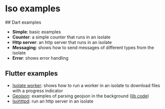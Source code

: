 # Iso examples

## Dart examples

- **Simple**: basic examples
- **Counter**: a simple counter that runs in an isolate
- **Http server**: an http server that runs in an isolate
- **Messaging**: shows how to send messages of different types from the isolate
- **Error**: shows error handling

## Flutter examples

- [Isolate worker](https://github.com/fluttervn/isolate_woker/tree/iso): shows how to run a worker in an isolate to download files with a progress indicator
- [Geojson](https://github.com/synw/geojson/tree/master/example): examples of parsing geojson in the background ([lib code](https://github.com/synw/geojson/blob/master/lib/src/geojson.dart))
- [Isohttpd](https://github.com/synw/isohttpd): run an http server in an isolate